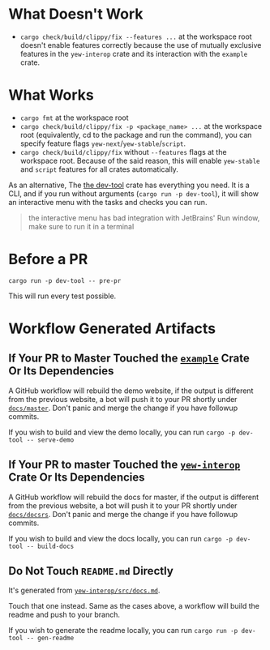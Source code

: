 # What Doesn't Work

- `cargo check/build/clippy/fix --features ...` at the workspace root doesn't enable features correctly because the use of mutually
  exclusive features in the `yew-interop` crate and its interaction with the `example` crate.

# What Works

- `cargo fmt` at the workspace root
- `cargo check/build/clippy/fix -p <package_name> ...` at the workspace root (equivalently, cd to the package and run the command),
you can specify feature flags `yew-next`/`yew-stable`/`script`.
- `cargo check/build/clippy/fix` without `--features` flags at the workspace root.
Because of the said reason, this will enable `yew-stable` and `script` features for all crates automatically.

As an alternative, The [the dev-tool](dev-tool/src) crate has everything you need.
It is a CLI, and if you run without arguments (`cargo run -p dev-tool`),
it will show an interactive menu with the tasks and checks you can run.

> the interactive menu has bad integration with JetBrains' Run window, 
> make sure to run it in a terminal

# Before a PR

`cargo run -p dev-tool -- pre-pr`

This will run every test possible.

# Workflow Generated Artifacts

## If Your PR to Master Touched the [`example`](example) Crate Or Its Dependencies

A GitHub workflow will rebuild the demo website, if the output is different from the previous website, a bot will push
it to your PR shortly under [`docs/master`](docs/master). Don't panic and merge the change if you have followup commits.

If you wish to build and view the demo locally, you can run `cargo -p dev-tool -- serve-demo`

## If Your PR to master Touched the [`yew-interop`](yew-interop) Crate Or Its Dependencies

A GitHub workflow will rebuild the docs for master, if the output is different from the previous website, a bot will
push it to your PR shortly under [`docs/docsrs`](docs/docsrs). Don't panic and merge the change if you have followup
commits.

If you wish to build and view the docs locally, you can run `cargo -p dev-tool -- build-docs`

## Do Not Touch `README.md` Directly

It's generated from [`yew-interop/src/docs.md`](yew-interop/src/docs.md).

Touch that one instead. 
Same as the cases above,
a workflow will build the readme and push to your branch.

If you wish to generate the readme locally, you can run `cargo run -p dev-tool -- gen-readme`

